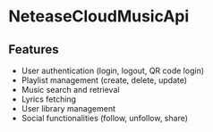 # NeteaseCloudMusicApi

## Features
- User authentication (login, logout, QR code login)
- Playlist management (create, delete, update)
- Music search and retrieval
- Lyrics fetching
- User library management
- Social functionalities (follow, unfollow, share)
